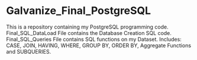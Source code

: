 # Galvanize_Final_PostgreSQL
This is a repository containing my PostgreSQL programming code.
Final_SQL_DataLoad File contains the Database Creation SQL code.
Final_SQL_Queries File contains SQL functions on my Dataset. Includes: CASE, JOIN, HAVING, WHERE, GROUP BY, ORDER BY, Aggregate Functions and SUBQUERIES. 
